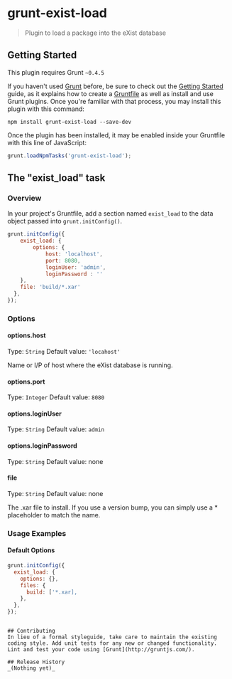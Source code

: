 # grunt-exist-load

> Plugin to load a package into the eXist database

## Getting Started
This plugin requires Grunt `~0.4.5`

If you haven't used [Grunt](http://gruntjs.com/) before, be sure to check out the [Getting Started](http://gruntjs.com/getting-started) guide, as it explains how to create a [Gruntfile](http://gruntjs.com/sample-gruntfile) as well as install and use Grunt plugins. Once you're familiar with that process, you may install this plugin with this command:

```shell
npm install grunt-exist-load --save-dev
```

Once the plugin has been installed, it may be enabled inside your Gruntfile with this line of JavaScript:

```js
grunt.loadNpmTasks('grunt-exist-load');
```

## The "exist_load" task

### Overview
In your project's Gruntfile, add a section named `exist_load` to the data object passed into `grunt.initConfig()`.

```js
grunt.initConfig({
	exist_load: {
		options: {
			host: 'localhost',
			port: 8080,
			loginUser: 'admin',
			loginPassword : ''
    },
    file: 'build/*.xar'
  },
});
```

### Options

#### options.host
Type: `String`
Default value: `'locahost'`

Name or I/P of host where the eXist database is running.

#### options.port
Type: `Integer`
Default value: `8080`

#### options.loginUser
Type: `String`
Default value: `admin`

#### options.loginPassword
Type: `String`
Default value: none

#### file
Type: `String`
Default value: none

The .xar file to install. If you use a version bump, you can simply use a * placeholder to match the name.


### Usage Examples

#### Default Options

```js
grunt.initConfig({
  exist_load: {
    options: {},
    files: {
      build: ['*.xar],
    },
  },
});
```

```

## Contributing
In lieu of a formal styleguide, take care to maintain the existing coding style. Add unit tests for any new or changed functionality. Lint and test your code using [Grunt](http://gruntjs.com/).

## Release History
_(Nothing yet)_
